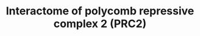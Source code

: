 ---
annotations:
- id: PW:0000004
  parent: regulatory pathway
  type: Pathway Ontology
  value: regulatory pathway
authors:
- Khanspers
- MaintBot
- Jmelius
description: A proposed interactome of Polycomb repressive complex 2 (PRC2), based
  on proteomics. PRC2 has histone methyltransferase activity and primarily trimethylates
  histone H3 on lysine 27, a mark of transcriptionally silent chromatin, and is required
  for initial targeting of genomic region (PRC Response Elements or PRE) to be silenced.
  Based on figure 1B in [https://www.ncbi.nlm.nih.gov/pubmed/20064376 Shen et al].
last-edited: 2019-05-24
organisms:
- Homo sapiens
redirect_from:
- /index.php/Pathway:WP2916
- /instance/WP2916
- /instance/WP2916_rr104425
revision: r104425
schema-jsonld:
- '@context': https://schema.org/
  '@id': https://wikipathways.github.io/pathways/WP2916.html
  '@type': Dataset
  creator:
    '@type': Organization
    name: WikiPathways
  description: A proposed interactome of Polycomb repressive complex 2 (PRC2), based
    on proteomics. PRC2 has histone methyltransferase activity and primarily trimethylates
    histone H3 on lysine 27, a mark of transcriptionally silent chromatin, and is
    required for initial targeting of genomic region (PRC Response Elements or PRE)
    to be silenced. Based on figure 1B in [https://www.ncbi.nlm.nih.gov/pubmed/20064376
    Shen et al].
  keywords:
  - AEBP2
  - BCLAF1
  - EED
  - ELL
  - EZH1
  - EZH2
  - JMJ
  - MORC3
  - MTF2
  - RBBP4
  - RBBP7
  - SETX
  - STK38
  - SUZ12
  - THRAP3
  - TRIM35
  license: CC0
  name: 'Interactome of polycomb repressive complex 2 (PRC2) '
seo: CreativeWork
title: 'Interactome of polycomb repressive complex 2 (PRC2) '
wpid: WP2916
---